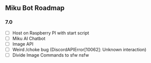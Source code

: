 ## Miku Bot Roadmap

### 7.0
- [ ] Host on Raspberry PI with start script
- [ ] Miku AI Chatbot
- [ ] Image API
- [ ] Weird /choke bug (DiscordAPIError[10062]: Unknown interaction)
- [ ] Divide Image Commands to sfw nsfw
